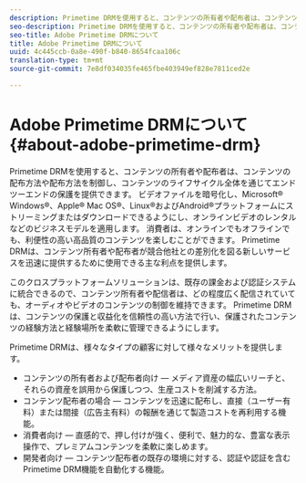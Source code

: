 ```yaml
---
description: Primetime DRMを使用すると、コンテンツの所有者や配布者は、コンテンツの配布方法や配布方法を制御し、コンテンツのライフサイクル全体を通じてエンドツーエンドの保護を提供できます。 ビデオファイルを暗号化し、Microsoft® Windows®、Apple® Mac OS®、Linux®およびAndroid®プラットフォームにストリーミングまたはダウンロードできるようにし、オンラインビデオのレンタルなどのビジネスモデルを適用します。 消費者は、オンラインでもオフラインでも、利便性の高い高品質のコンテンツを楽しむことができます。 Primetime DRMは、コンテンツ所有者や配布者が競合他社との差別化を図る新しいサービスを迅速に提供するために使用できる主な利点を提供します。
seo-description: Primetime DRMを使用すると、コンテンツの所有者や配布者は、コンテンツの配布方法や配布方法を制御し、コンテンツのライフサイクル全体を通じてエンドツーエンドの保護を提供できます。 ビデオファイルを暗号化し、Microsoft® Windows®、Apple® Mac OS®、Linux®およびAndroid®プラットフォームにストリーミングまたはダウンロードできるようにし、オンラインビデオのレンタルなどのビジネスモデルを適用します。 消費者は、オンラインでもオフラインでも、利便性の高い高品質のコンテンツを楽しむことができます。 Primetime DRMは、コンテンツ所有者や配布者が競合他社との差別化を図る新しいサービスを迅速に提供するために使用できる主な利点を提供します。
seo-title: Adobe Primetime DRMについて
title: Adobe Primetime DRMについて
uuid: 4c445ccb-0a8e-490f-b840-8654fcaa106c
translation-type: tm+mt
source-git-commit: 7e8df034035fe465fbe403949ef828e7811ced2e

---
```



# Adobe Primetime DRMについて{#about-adobe-primetime-drm}

Primetime DRMを使用すると、コンテンツの所有者や配布者は、コンテンツの配布方法や配布方法を制御し、コンテンツのライフサイクル全体を通じてエンドツーエンドの保護を提供できます。 ビデオファイルを暗号化し、Microsoft® Windows®、Apple® Mac OS®、Linux®およびAndroid®プラットフォームにストリーミングまたはダウンロードできるようにし、オンラインビデオのレンタルなどのビジネスモデルを適用します。 消費者は、オンラインでもオフラインでも、利便性の高い高品質のコンテンツを楽しむことができます。 Primetime DRMは、コンテンツ所有者や配布者が競合他社との差別化を図る新しいサービスを迅速に提供するために使用できる主な利点を提供します。

このクロスプラットフォームソリューションは、既存の課金および認証システムに統合できるので、コンテンツ所有者や配信者は、どの程度広く配信されていても、オーディオやビデオのコンテンツの制御を維持できます。 Primetime DRMは、コンテンツの保護と収益化を信頼性の高い方法で行い、保護されたコンテンツの経験方法と経験場所を柔軟に管理できるようにします。

Primetime DRMは、様々なタイプの顧客に対して様々なメリットを提供します。

* コンテンツの所有者および配布者向け — メディア資産の幅広いリーチと、それらの資産を誤用から保護しつつ、生産コストを削減する方法。
* コンテンツ配布者の場合 — コンテンツを迅速に配布し、直接（ユーザー有料）または間接（広告主有料）の報酬を通じて製造コストを再利用する機能。
* 消費者向け — 直感的で、押し付けが強く、便利で、魅力的な、豊富な表示操作で、プレミアムコンテンツを柔軟に楽しめます。
* 開発者向け — コンテンツ配布者の既存の環境に対する、認証や認証を含むPrimetime DRM機能を自動化する機能。

